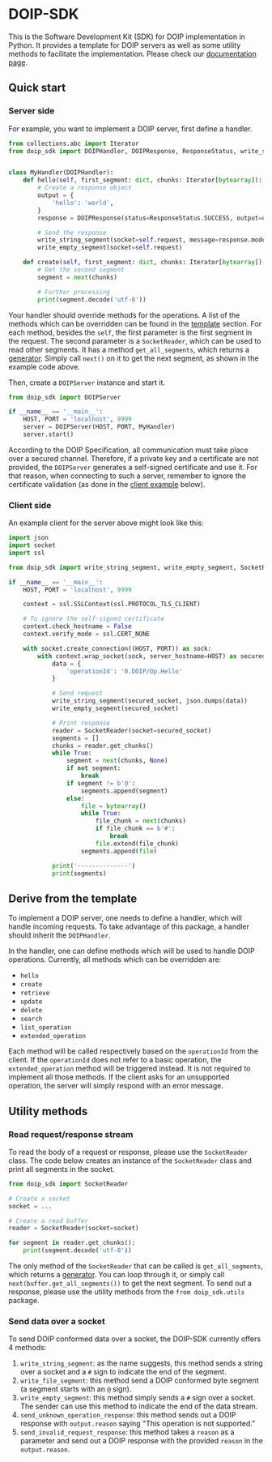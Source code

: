 # DOIP-SDK

This is the Software Development Kit (SDK) for DOIP implementation in Python. It provides a template for DOIP servers as
well as some utility methods to facilitate the implementation. Please check our [documentation page][3].

## Quick start

### Server side

For example, you want to implement a DOIP server, first define a handler.

```python
from collections.abc import Iterator
from doip_sdk import DOIPHandler, DOIPResponse, ResponseStatus, write_string_segment, write_empty_segment


class MyHandler(DOIPHandler):
    def hello(self, first_segment: dict, chunks: Iterator[bytearray]):
        # Create a response object
        output = {
            'hello': 'world',
        }
        response = DOIPResponse(status=ResponseStatus.SUCCESS, output=output)

        # Send the response
        write_string_segment(socket=self.request, message=response.model_dump_json(exclude_none=True))
        write_empty_segment(socket=self.request)

    def create(self, first_segment: dict, chunks: Iterator[bytearray]):
        # Get the second segment
        segment = next(chunks)

        # Further processing
        print(segment.decode('utf-8'))
```

Your handler should override methods for the operations. A list of the methods which can be overridden can be found in
the [template](#derive-from-the-template) section. For each method, besides the `self`, the first parameter is the
first segment in the request. The second parameter is a `SocketReader`, which can be used to read other segments. It has
a
method `get_all_segments`, which returns a [generator][2]. Simply call `next()` on it to get the next segment, as shown
in the example code above.

Then, create a `DOIPServer` instance and start it.

```python
from doip_sdk import DOIPServer

if __name__ == '__main__':
    HOST, PORT = 'localhost', 9999
    server = DOIPServer(HOST, PORT, MyHandler)
    server.start()
```

According to the DOIP Specification, all communication must take place over a secured channel. Therefore, if a private
key and a certificate are not provided, the `DOIPServer` generates a self-signed certificate and use it. For that
reason, when connecting to such a server, remember to ignore the certificate validation (as done in the
[client example](#client-side) below).

### Client side

An example client for the server above might look like this:

```python
import json
import socket
import ssl

from doip_sdk import write_string_segment, write_empty_segment, SocketReader

if __name__ == '__main__':
    HOST, PORT = 'localhost', 9999

    context = ssl.SSLContext(ssl.PROTOCOL_TLS_CLIENT)

    # To ignore the self-signed certificate
    context.check_hostname = False
    context.verify_mode = ssl.CERT_NONE

    with socket.create_connection((HOST, PORT)) as sock:
        with context.wrap_socket(sock, server_hostname=HOST) as secured_socket:
            data = {
                'operationId': '0.DOIP/Op.Hello'
            }

            # Send request
            write_string_segment(secured_socket, json.dumps(data))
            write_empty_segment(secured_socket)

            # Print response
            reader = SocketReader(socket=secured_socket)
            segments = []
            chunks = reader.get_chunks()
            while True:
                segment = next(chunks, None)
                if not segment:
                    break
                if segment != b'@':
                    segments.append(segment)
                else:
                    file = bytearray()
                    while True:
                        file_chunk = next(chunks)
                        if file_chunk == b'#':
                            break
                        file.extend(file_chunk)
                    segments.append(file)

            print('--------------')
            print(segments)
```

## Derive from the template

To implement a DOIP server, one needs to define a handler, which will handle incoming requests. To take advantage of
this package, a handler should inherit the `DOIPHandler`.

In the handler, one can define methods which will be used to handle DOIP operations. Currently, all methods which can be
overridden are:

* `hello`
* `create`
* `retrieve`
* `update`
* `delete`
* `search`
* `list_operation`
* `extended_operation`

Each method will be called respectively based on the `operationId` from the client. If the `operationId` does not refer
to a basic operation, the `extended_operation` method will be triggered instead. It is not required to implement all
those methods. If the client asks for an unsupported operation, the server will simply respond with an error message.

## Utility methods

### Read request/response stream

To read the body of a request or response, please use the `SocketReader` class. The code below creates an instance of
the `SocketReader` class and print all segments in the socket.

```python
from doip_sdk import SocketReader

# Create a socket
socket = ...

# Create a read buffer
reader = SocketReader(socket=socket)

for segment in reader.get_chunks():
    print(segment.decode('utf-8'))
```

The only method of the `SocketReader` that can be called is `get_all_segments`, which returns a [generator][2]. You can
loop through it, or simply call `next(buffer.get_all_segments())` to get the next segment. To send out a response,
please use the utility methods from the `from doip_sdk.utils` package.

### Send data over a socket

To send DOIP conformed data over a socket, the DOIP-SDK currently offers 4 methods:

1. `write_string_segment`: as the name suggests, this method sends a string over a socket and a `#` sign to indicate the
   end of the segment.
2. `write_file_segment`: this method send a DOIP conformed byte segment (a segment starts with an `@` sign).
3. `write_empty_segment`: this method simply sends a `#` sign over a socket. The sender can use this method to indicate
   the end of the data stream.
4. `send_unknown_operation_response`: this method sends out a DOIP response with `output.reason` saying "This operation
   is not supported."
5. `send_invalid_request_response`: this method takes a `reason` as a parameter and send out a DOIP response with the
   provided `reason` in the `output.reason`.

[1]: https://docs.python.org/3/library/socketserver.html

[2]: https://wiki.python.org/moin/Generators

[3]: https://doip.pages-ce.gwdg.de/doip-sdk/
